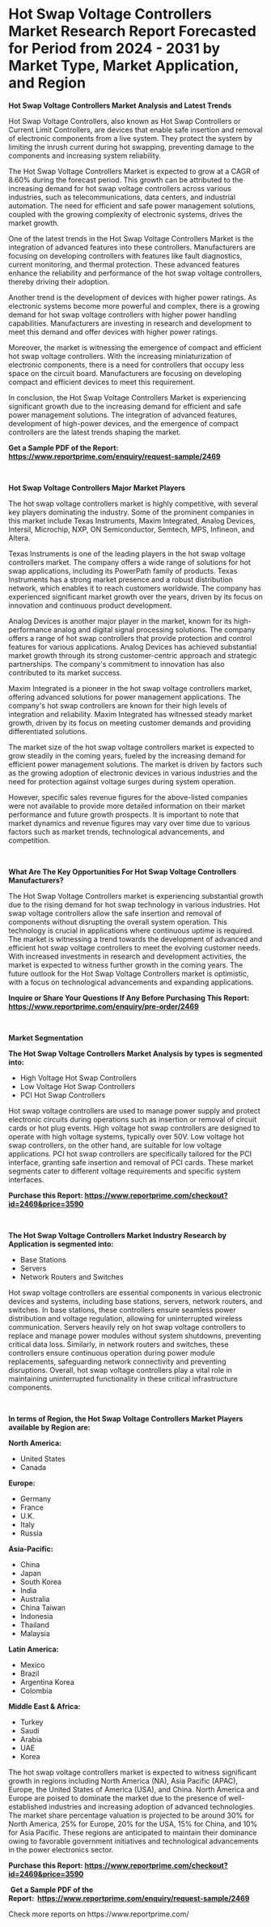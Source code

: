 <p><h1>Hot Swap Voltage Controllers Market Research Report Forecasted for Period from 2024 -  2031 by Market Type, Market Application, and Region</h1></p><p><strong>Hot Swap Voltage Controllers Market Analysis and Latest Trends</strong></p>
<p><p>Hot Swap Voltage Controllers, also known as Hot Swap Controllers or Current Limit Controllers, are devices that enable safe insertion and removal of electronic components from a live system. They protect the system by limiting the inrush current during hot swapping, preventing damage to the components and increasing system reliability.</p><p>The Hot Swap Voltage Controllers Market is expected to grow at a CAGR of 8.60% during the forecast period. This growth can be attributed to the increasing demand for hot swap voltage controllers across various industries, such as telecommunications, data centers, and industrial automation. The need for efficient and safe power management solutions, coupled with the growing complexity of electronic systems, drives the market growth.</p><p>One of the latest trends in the Hot Swap Voltage Controllers Market is the integration of advanced features into these controllers. Manufacturers are focusing on developing controllers with features like fault diagnostics, current monitoring, and thermal protection. These advanced features enhance the reliability and performance of the hot swap voltage controllers, thereby driving their adoption.</p><p>Another trend is the development of devices with higher power ratings. As electronic systems become more powerful and complex, there is a growing demand for hot swap voltage controllers with higher power handling capabilities. Manufacturers are investing in research and development to meet this demand and offer devices with higher power ratings.</p><p>Moreover, the market is witnessing the emergence of compact and efficient hot swap voltage controllers. With the increasing miniaturization of electronic components, there is a need for controllers that occupy less space on the circuit board. Manufacturers are focusing on developing compact and efficient devices to meet this requirement.</p><p>In conclusion, the Hot Swap Voltage Controllers Market is experiencing significant growth due to the increasing demand for efficient and safe power management solutions. The integration of advanced features, development of high-power devices, and the emergence of compact controllers are the latest trends shaping the market.</p></p>
<p><strong>Get a Sample PDF of the Report:&nbsp; <a href="https://www.reportprime.com/enquiry/request-sample/2469">https://www.reportprime.com/enquiry/request-sample/2469</a></strong></p>
<p>&nbsp;</p>
<p><strong>Hot Swap Voltage Controllers Major Market Players</strong></p>
<p><p>The hot swap voltage controllers market is highly competitive, with several key players dominating the industry. Some of the prominent companies in this market include Texas Instruments, Maxim Integrated, Analog Devices, Intersil, Microchip, NXP, ON Semiconductor, Semtech, MPS, Infineon, and Altera.</p><p>Texas Instruments is one of the leading players in the hot swap voltage controllers market. The company offers a wide range of solutions for hot swap applications, including its PowerPath family of products. Texas Instruments has a strong market presence and a robust distribution network, which enables it to reach customers worldwide. The company has experienced significant market growth over the years, driven by its focus on innovation and continuous product development.</p><p>Analog Devices is another major player in the market, known for its high-performance analog and digital signal processing solutions. The company offers a range of hot swap controllers that provide protection and control features for various applications. Analog Devices has achieved substantial market growth through its strong customer-centric approach and strategic partnerships. The company's commitment to innovation has also contributed to its market success.</p><p>Maxim Integrated is a pioneer in the hot swap voltage controllers market, offering advanced solutions for power management applications. The company's hot swap controllers are known for their high levels of integration and reliability. Maxim Integrated has witnessed steady market growth, driven by its focus on meeting customer demands and providing differentiated solutions.</p><p>The market size of the hot swap voltage controllers market is expected to grow steadily in the coming years, fueled by the increasing demand for efficient power management solutions. The market is driven by factors such as the growing adoption of electronic devices in various industries and the need for protection against voltage surges during system operation.</p><p>However, specific sales revenue figures for the above-listed companies were not available to provide more detailed information on their market performance and future growth prospects. It is important to note that market dynamics and revenue figures may vary over time due to various factors such as market trends, technological advancements, and competition.</p></p>
<p>&nbsp;</p>
<p><strong>What Are The Key Opportunities For Hot Swap Voltage Controllers Manufacturers?</strong></p>
<p><p>The Hot Swap Voltage Controllers market is experiencing substantial growth due to the rising demand for hot swap technology in various industries. Hot swap voltage controllers allow the safe insertion and removal of components without disrupting the overall system operation. This technology is crucial in applications where continuous uptime is required. The market is witnessing a trend towards the development of advanced and efficient hot swap voltage controllers to meet the evolving customer needs. With increased investments in research and development activities, the market is expected to witness further growth in the coming years. The future outlook for the Hot Swap Voltage Controllers market is optimistic, with a focus on technological advancements and expanding applications.</p></p>
<p><strong>Inquire or Share Your Questions If Any Before Purchasing This Report: <a href="https://www.reportprime.com/enquiry/pre-order/2469">https://www.reportprime.com/enquiry/pre-order/2469</a></strong></p>
<p>&nbsp;</p>
<p><strong>Market Segmentation</strong></p>
<p><strong>The Hot Swap Voltage Controllers Market Analysis by types is segmented into:</strong></p>
<p><ul><li>High Voltage Hot Swap Controllers</li><li>Low Voltage Hot Swap Controllers</li><li>PCI Hot Swap Controllers</li></ul></p>
<p><p>Hot swap voltage controllers are used to manage power supply and protect electronic circuits during operations such as insertion or removal of circuit cards or hot plug events. High voltage hot swap controllers are designed to operate with high voltage systems, typically over 50V. Low voltage hot swap controllers, on the other hand, are suitable for low voltage applications. PCI hot swap controllers are specifically tailored for the PCI interface, granting safe insertion and removal of PCI cards. These market segments cater to different voltage requirements and specific system interfaces.</p></p>
<p><strong>Purchase this Report:&nbsp;<a href="https://www.reportprime.com/checkout?id=2469&price=3590">https://www.reportprime.com/checkout?id=2469&price=3590</a></strong></p>
<p>&nbsp;</p>
<p><strong>The Hot Swap Voltage Controllers Market Industry Research by Application is segmented into:</strong></p>
<p><ul><li>Base Stations</li><li>Servers</li><li>Network Routers and Switches</li></ul></p>
<p><p>Hot swap voltage controllers are essential components in various electronic devices and systems, including base stations, servers, network routers, and switches. In base stations, these controllers ensure seamless power distribution and voltage regulation, allowing for uninterrupted wireless communication. Servers heavily rely on hot swap voltage controllers to replace and manage power modules without system shutdowns, preventing critical data loss. Similarly, in network routers and switches, these controllers ensure continuous operation during power module replacements, safeguarding network connectivity and preventing disruptions. Overall, hot swap voltage controllers play a vital role in maintaining uninterrupted functionality in these critical infrastructure components.</p></p>
<p>&nbsp;</p>
<p><strong>In terms of Region, the Hot Swap Voltage Controllers Market Players available by Region are:</strong></p>
<p>
    <p> <strong> North America: </strong>
        <ul>
            <li>United States</li>
            <li>Canada</li>
        </ul>
        </p> 
    <p> <strong> Europe: </strong>
        <ul>
            <li>Germany</li>
            <li>France</li>
            <li>U.K.</li>
            <li>Italy</li>
            <li>Russia</li>
        </ul>
        </p> 
    <p> <strong> Asia-Pacific: </strong>
        <ul>
            <li>China</li>
            <li>Japan</li>
            <li>South Korea</li>
            <li>India</li>
            <li>Australia</li>
            <li>China Taiwan</li>
            <li>Indonesia</li>
            <li>Thailand</li>
            <li>Malaysia</li>
        </ul>
        </p> 
    <p> <strong> Latin America: </strong>
        <ul>
            <li>Mexico</li>
            <li>Brazil</li>
            <li>Argentina Korea</li>
            <li>Colombia</li>
        </ul>
        </p> 
    <p> <strong> Middle East & Africa: </strong>
        <ul>
            <li>Turkey</li>
            <li>Saudi</li>
            <li>Arabia</li>
            <li>UAE</li>
            <li>Korea</li>
        </ul>
    </p>
    </p>
<p><p>The hot swap voltage controllers market is expected to witness significant growth in regions including North America (NA), Asia Pacific (APAC), Europe, the United States of America (USA), and China. North America and Europe are poised to dominate the market due to the presence of well-established industries and increasing adoption of advanced technologies. The market share percentage valuation is projected to be around 30% for North America, 25% for Europe, 20% for the USA, 15% for China, and 10% for Asia Pacific. These regions are anticipated to maintain their dominance owing to favorable government initiatives and technological advancements in the power electronics sector.</p></p>
<p><strong>Purchase this Report: <a href="https://www.reportprime.com/checkout?id=2469&price=3590">https://www.reportprime.com/checkout?id=2469&price=3590</a></strong></p>
<p>&nbsp;<strong>Get a Sample PDF of the Report:&nbsp;&nbsp;<a href="https://www.reportprime.com/enquiry/request-sample/2469">https://www.reportprime.com/enquiry/request-sample/2469</a></strong></p>
<p><strong></strong></p>
<p>Check more reports on https://www.reportprime.com/</p>